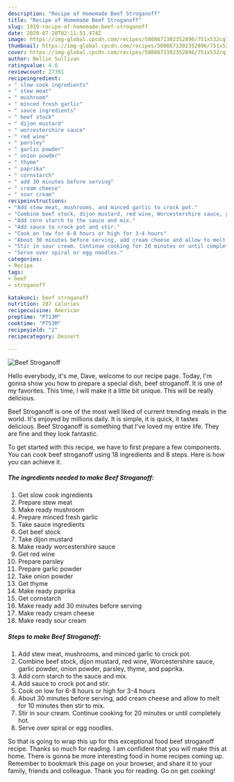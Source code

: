 ```yaml
---
description: "Recipe of Homemade Beef Stroganoff"
title: "Recipe of Homemade Beef Stroganoff"
slug: 1939-recipe-of-homemade-beef-stroganoff
date: 2020-07-20T02:11:51.474Z
image: https://img-global.cpcdn.com/recipes/5808671302352896/751x532cq70/beef-stroganoff-recipe-main-photo.jpg
thumbnail: https://img-global.cpcdn.com/recipes/5808671302352896/751x532cq70/beef-stroganoff-recipe-main-photo.jpg
cover: https://img-global.cpcdn.com/recipes/5808671302352896/751x532cq70/beef-stroganoff-recipe-main-photo.jpg
author: Nellie Sullivan
ratingvalue: 4.6
reviewcount: 27391
recipeingredient:
- " slow cook ingredients"
- " stew meat"
- " mushroom"
- " minced fresh garlic"
- " sauce ingredients"
- " beef stock"
- " dijon mustard"
- " worcestershire sauce"
- " red wine"
- " parsley"
- " garlic powder"
- " onion powder"
- " thyme"
- " paprika"
- " cornstarch"
- " add 30 minutes before serving"
- " cream cheese"
- " sour cream"
recipeinstructions:
- "Add stew meat, mushrooms, and minced garlic to crock pot."
- "Combine beef stock, dijon mustard, red wine, Worcestershire sauce, garlic powder, onion powder, parsley, thyme, and paprika."
- "Add corn starch to the sauce and mix."
- "Add sauce to crock pot and stir."
- "Cook on low for 6-8 hours or high for 3-4 hours"
- "About 30 minutes before serving, add cream cheese and allow to melt for 10 minutes then stir to mix."
- "Stir in sour cream. Continue cooking for 20 minutes or until completely hot."
- "Serve over spiral or egg noodles."
categories:
- Recipe
tags:
- beef
- stroganoff

katakunci: beef stroganoff 
nutrition: 287 calories
recipecuisine: American
preptime: "PT13M"
cooktime: "PT53M"
recipeyield: "2"
recipecategory: Dessert

---
```



![Beef Stroganoff](https://img-global.cpcdn.com/recipes/5808671302352896/751x532cq70/beef-stroganoff-recipe-main-photo.jpg)

Hello everybody, it's me, Dave, welcome to our recipe page. Today, I'm gonna show you how to prepare a special dish, beef stroganoff. It is one of my favorites. This time, I will make it a little bit unique. This will be really delicious.



Beef Stroganoff is one of the most well liked of current trending meals in the world. It's enjoyed by millions daily. It is simple, it is quick, it tastes delicious. Beef Stroganoff is something that I've loved my entire life. They are fine and they look fantastic.


To get started with this recipe, we have to first prepare a few components. You can cook beef stroganoff using 18 ingredients and 8 steps. Here is how you can achieve it.

<!--inarticleads1-->

##### The ingredients needed to make Beef Stroganoff:

1. Get  slow cook ingredients
1. Prepare  stew meat
1. Make ready  mushroom
1. Prepare  minced fresh garlic
1. Take  sauce ingredients
1. Get  beef stock
1. Take  dijon mustard
1. Make ready  worcestershire sauce
1. Get  red wine
1. Prepare  parsley
1. Prepare  garlic powder
1. Take  onion powder
1. Get  thyme
1. Make ready  paprika
1. Get  cornstarch
1. Make ready  add 30 minutes before serving
1. Make ready  cream cheese
1. Make ready  sour cream




<!--inarticleads2-->

##### Steps to make Beef Stroganoff:

1. Add stew meat, mushrooms, and minced garlic to crock pot.
1. Combine beef stock, dijon mustard, red wine, Worcestershire sauce, garlic powder, onion powder, parsley, thyme, and paprika.
1. Add corn starch to the sauce and mix.
1. Add sauce to crock pot and stir.
1. Cook on low for 6-8 hours or high for 3-4 hours
1. About 30 minutes before serving, add cream cheese and allow to melt for 10 minutes then stir to mix.
1. Stir in sour cream. Continue cooking for 20 minutes or until completely hot.
1. Serve over spiral or egg noodles.




So that is going to wrap this up for this exceptional food beef stroganoff recipe. Thanks so much for reading. I am confident that you will make this at home. There is gonna be more interesting food in home recipes coming up. Remember to bookmark this page on your browser, and share it to your family, friends and colleague. Thank you for reading. Go on get cooking!
